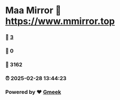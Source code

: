 # Maa Mirror :link: https://www.mmirror.top 
### :page_facing_up: [3](https://www.mmirror.top/tag.html) 
### :speech_balloon: 0 
### :hibiscus: 3162 
### :alarm_clock: 2025-02-28 13:44:23 
### Powered by :heart: [Gmeek](https://github.com/Meekdai/Gmeek)
